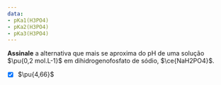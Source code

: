 ```yaml
---
data:
- pKa1(H3PO4)
- pKa2(H3PO4)
- pKa3(H3PO4)
---
```


**Assinale** a alternativa que mais se aproxima do pH de uma solução $\pu{0,2 mol.L-1}$ em dihidrogenofosfato de sódio, $\ce{NaH2PO4}$.

- [x] $\pu{4,66}$
